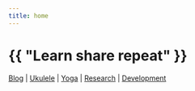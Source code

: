 ```yaml
---
title: home
---
```

# {{ "Learn share repeat" }}

<a href="/pages/blog.html">Blog</a>
 | 
<a href="/pages/ukulele.html">Ukulele</a>
 | 
<a href="/pages/yoga.html">Yoga</a>
 | 
<a href="/pages/research.html">Research</a>
 | 
<a href="/pages/development.html">Development</a>
